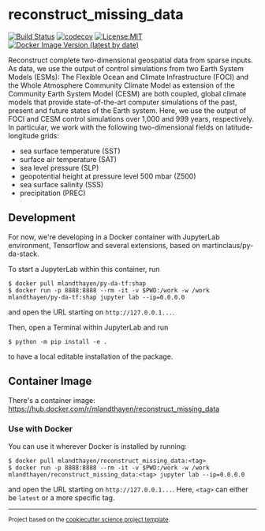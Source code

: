 reconstruct_missing_data
==============================
[![Build Status](https://github.com/MarcoLandtHayen/climate_index_collection/workflows/Tests/badge.svg)](https://github.com/MarcoLandtHayen/climate_index_collection/actions)
[![codecov](https://codecov.io/gh/MarcoLandtHayen/climate_index_collection/branch/main/graph/badge.svg)](https://codecov.io/gh/MarcoLandtHayen/climate_index_collection)
[![License:MIT](https://img.shields.io/badge/License-MIT-lightgray.svg?style=flt-square)](https://opensource.org/licenses/MIT)
[![Docker Image Version (latest by date)](https://img.shields.io/docker/v/mlandthayen/reconstruct_missing_data?label=DockerHub)](https://hub.docker.com/r/mlandthayen/reconstruct_missing_data/tags)


Reconstruct complete two-dimensional geospatial data from sparse inputs.
As data, we use the output of control simulations from two Earth System Models (ESMs):
The Flexible Ocean and Climate Infrastructure (FOCI) and the Whole Atmosphere Community Climate Model as extension of the Community Earth System Model (CESM) are both coupled, global climate models that provide state-of-the-art computer simulations of the past, present and future states of the Earth system. Here, we use the output of FOCI and CESM control simulations over 1,000 and 999 years, respectively. In particular, we work with the following two-dimensional fields on latitude-longitude grids:

- sea surface temperature (SST)
- surface air temperature (SAT)
- sea level pressure (SLP)
- geopotential height at pressure level 500 mbar (Z500)
- sea surface salinity (SSS)
- precipitation (PREC)

## Development

For now, we're developing in a Docker container with JupyterLab environment, Tensorflow and several extensions, based on martinclaus/py-da-stack.

To start a JupyterLab within this container, run
```shell
$ docker pull mlandthayen/py-da-tf:shap
$ docker run -p 8888:8888 --rm -it -v $PWD:/work -w /work mlandthayen/py-da-tf:shap jupyter lab --ip=0.0.0.0
```
and open the URL starting on `http://127.0.0.1...`.

Then, open a Terminal within JupyterLab and run
```shell
$ python -m pip install -e .
```
to have a local editable installation of the package.

## Container Image

There's a container image: https://hub.docker.com/r/mlandthayen/reconstruct_missing_data

### Use with Docker

You can use it wherever Docker is installed by running:
```shell
$ docker pull mlandthayen/reconstruct_missing_data:<tag>
$ docker run -p 8888:8888 --rm -it -v $PWD:/work -w /work mlandthayen/reconstruct_missing_data:<tag> jupyter lab --ip=0.0.0.0
```

and open the URL starting on `http://127.0.0.1...`.
Here, `<tag>` can either be `latest` or a more specific tag.

--------

<p><small>Project based on the <a target="_blank" href="https://github.com/jbusecke/cookiecutter-science-project">cookiecutter science project template</a>.</small></p>
